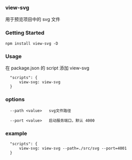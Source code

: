 ### view-svg

用于预览项目中的 svg 文件

### Getting Started

```
npm install view-svg -D
```

### Usage

在 package.json 的 script 添加 view-svg

```
  "scripts": {
      view-svg: view-svg
  }
```

### options

```
  --path <value>   svg文件路径

  --port <value>   启动服务端口，默认 4000
```

### example

```
  "scripts": {
      view-svg: view-svg --path=./src/svg --port=4001
  }
```
